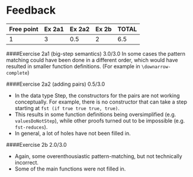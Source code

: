 # Feedback

|Free point | Ex 2a1 | Ex 2a2 | Ex 2b | TOTAL |
|-----------|--------|--------|-------|-------|
| 1         | 3      | 0.5    | 2     | 6.5   |

####Exercise 2a1 (big-step semantics)
3.0/3.0
In some cases the pattern matching could have been done in a different order, which would have resulted in smaller function definitions.
(For example in ``\downarrow-complete``)

####Exercise 2a2 (adding pairs)
0.5/3.0
* In the data type Step, the constructors for the pairs are not working conceptually. For example, there is no constructor that can take a step starting at ``fst (if true true true, true)``.
* This results in some function definitions being oversimplified (e.g. ``valuesDoNotStep``), while other proofs turned out to be impossible (e.g. ``fst-reduces``). 
* In general, a lot of holes have not been filled in.

####Exercise 2b 
2.0/3.0
* Again, some overenthousiastic pattern-matching, but not technically incorrect.
* Some of the main functions were not filled in.
